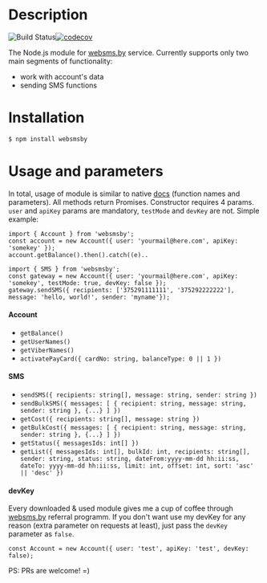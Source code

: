 # Description
![Build Status](https://github.com/bonnzer/websmsby/workflows/Test,%20Build,%20Publish/badge.svg?event=push)[![codecov](https://codecov.io/gh/bonnzer/websmsby/branch/master/graph/badge.svg?token=23RFI5WEFU)](https://codecov.io/gh/bonnzer/websmsby)


The Node.js module for [websms.by](http://websms.by/) service.
Currently supports only two main segments of functionality:

  - work with account's data
  - sending SMS functions

# Installation
```sh
$ npm install websmsby
```

# Usage and parameters
In total, usage of module is similar to native [docs](http://cp.websms.by/apidocs/) (function names and parameters). 
All methods return Promises. 
Constructor requires 4 params. `user` and `apiKey` params are mandatory, `testMode` and `devKey` are not. Simple example:
```
import { Account } from 'websmsby';
const account = new Account({ user: 'yourmail@here.com', apiKey: 'somekey' });
account.getBalance().then().catch((e)..
```

```
import { SMS } from 'websmsby';
const gateway = new Account({ user: 'yourmail@here.com', apiKey: 'somekey', testMode: true, devKey: false });
gateway.sendSMS({ recipients: ['375291111111', '375292222222'], message: 'hello, world!', sender: 'myname'});
```
#### Account
- `getBalance()`
- `getUserNames()`
- `getViberNames()`
- `activatePayCard({ cardNo: string, balanceType: 0 || 1 })`
#### SMS
- `sendSMS({ recipients: string[], message: string, sender: string })`
- `sendBulkSMS({ messages: [ { recipient: string, message: string, sender: string }, {...} ] })`
- `getCost({ recipients: string[], message: string })`
- `getBulkCost({ messages: [ { recipient: string, message: string, sender: string }, {...} ] })`
- `getStatus({ messagesIds: int[] })`
- `getList({ messagesIds: int[], bulkId: int, recipients: string[], sender: string, status: string, dateFrom:yyyy-mm-dd hh:ii:ss, dateTo: yyyy-mm-dd hh:ii:ss, limit: int, offset: int, sort: 'asc' || 'desc' })`

#### devKey
Every downloaded & used module gives me a cup of coffee through [websms.by](http://websms.by/) referral programm. If you don't want use my devKey for any reason (extra parameter on requests at least), just pass the `devKey` parameter as `false`.
```
const Account = new Account({ user: 'test', apiKey: 'test', devKey: false);
```
PS: PRs are welcome! =)